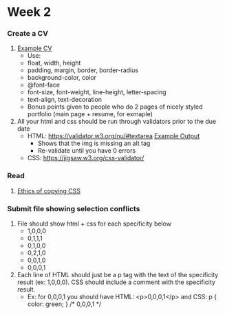 # Week 2

### Create a CV
1. [Example CV](https://uicookies.com/wp-content/uploads/2018/06/curriculum-vitae-personal-website-template.jpg)
    * Use: 
    * float, width, height
    * padding, margin, border, border-radius
    * background-color, color
    * @font-face
    * font-size, font-weight, line-height, letter-spacing
    * text-align, text-decoration
    * Bonus points given to people who do 2 pages of nicely styled portfolio (main page + resume, for exmaple)
2. All your html and css should be run through validators prior to the due date
    * HTML: https://validator.w3.org/nu/#textarea [Example Output](img/htmlvalidation.png)
        * Shows that the img is missing an alt tag
        * Re-validate until you have 0 errors
    * CSS: https://jigsaw.w3.org/css-validator/
### Read
1. [Ethics of copying CSS](https://www.quora.com/Is-it-ethical-to-copy-css-snippets-from-various-best-designs-from-web-and-create-your-own-customized-template)

### Submit file showing selection conflicts
1. File should show html + css for each specificity below 
    * 1,0,0,0
    * 0,1,1,1
    * 0,1,0,0
    * 0,2,1,0
    * 0,0,1,0
    * 0,0,0,1
2. Each line of HTML should just be a p tag with the text of the specificity result (ex: 1,0,0,0). CSS should include a comment with the specificity result.
    * Ex: for 0,0,0,1 you should have HTML: &lt;p&gt;0,0,0,1&lt;/p&gt; and CSS: p { color: green; } /* 0,0,0,1 */
